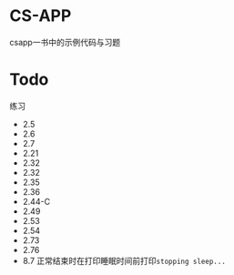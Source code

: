 # CS-APP
csapp一书中的示例代码与习题

# Todo
练习
- 2.5 
- 2.6
- 2.7
- 2.21
- 2.32
- 2.32
- 2.35
- 2.36
- 2.44-C
- 2.49
- 2.53
- 2.54
- 2.73
- 2.76
- 8.7 正常结束时在打印睡眠时间前打印`stopping sleep...`